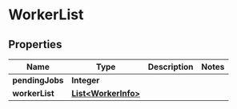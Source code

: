 

# WorkerList



## Properties

| Name | Type | Description | Notes |
|------------ | ------------- | ------------- | -------------|
|**pendingJobs** | **Integer** |  |  |
|**workerList** | [**List&lt;WorkerInfo&gt;**](WorkerInfo.md) |  |  |



